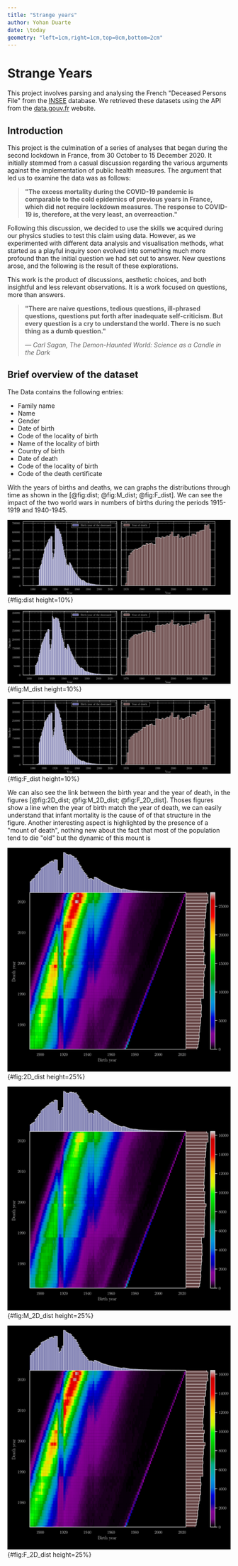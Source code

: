 ```yaml
---
title: "Strange years"
author: Yohan Duarte
date: \today
geometry: "left=1cm,right=1cm,top=0cm,bottom=2cm"
---
```


# Strange Years

This project involves parsing and analysing the French "Deceased Persons File" from the [INSEE](https://www.insee.fr) database.
We retrieved these datasets using the API from the [data.gouv.fr](https://www.data.gouv.fr) website.

## Introduction

This project is the culmination of a series of analyses that began during the second lockdown in France, 
from 30 October to 15 December 2020.
It initially stemmed from a casual discussion regarding the various arguments against the implementation of public health measures.
The argument that led us to examine the data was as follows:

> **"The excess mortality during the COVID-19 pandemic is comparable to the cold epidemics of previous years in France,
> which did not require lockdown measures. The response to COVID-19 is, therefore, at the very least, an overreaction."**

Following this discussion, we decided to use the skills we acquired during our physics studies to test this claim using data.
However, as we experimented with different data analysis and visualisation methods,
what started as a playful inquiry soon evolved into something much more profound than the initial question we had set out to answer.
New questions arose, and the following is the result of these explorations. 

This work is the product of discussions, aesthetic choices, and both insightful and less relevant observations.
It is a work focused on questions, more than answers.

> **"There are naive questions, tedious questions, ill-phrased questions,
> questions put forth after inadequate self-criticism. But every question is a cry to understand the world.
> There is no such thing as a dumb question."**
> 
> — *Carl Sagan, The Demon-Haunted World: Science as a Candle in the Dark*

## Brief overview of the dataset

The Data contains the following entries:

* Family name
* Name
* Gender 
* Date of birth
* Code of the locality of birth
* Name of the locality of birth
* Country of birth
* Date of death
* Code of the locality of birth
* Code of the death certificate

With the years of births and deaths, we can graphs the distributions through
time as shown in the [@fig:dist; @fig:M_dist; @fig:F_dist].
We can see the impact of the two world wars in numbers of births during the periods 1915-1919 and 1940-1945.

![Distribution of the years of birth and death in the dataset](figures/year_dist.svg){#fig:dist height=10%}

![Distribution of the years of birth and death for the male](figures/M_year_dist.svg){#fig:M_dist height=10%}

![Distribution of the years of birth and death for the female](figures/F_year_dist.svg){#fig:F_dist height=10%}

We can also see the link between the birth year and the year of death, in the figures [@fig:2D_dist; @fig:M_2D_dist; @fig:F_2D_dist].
Thoses figures show a line when the year of birth match the year of death,
we can easily understand that infant mortality is the cause of of that structure in the figure.
Another interesting aspect is highlighted by the presence of a "mount of death",
nothing new about the fact that most of the population tend to die "old" but the dynamic of this mount is 

![Distributions of year of death given the year of birth](figures/year_dist_2D.svg){#fig:2D_dist height=25%}

![Distributions of year of death given the year of birth for the male](figures/M_year_dist_2D.svg){#fig:M_2D_dist height=25%}

![Distributions of year of death given the year of birth for the female](figures/F_year_dist_2D.svg){#fig:F_2D_dist height=25%}

